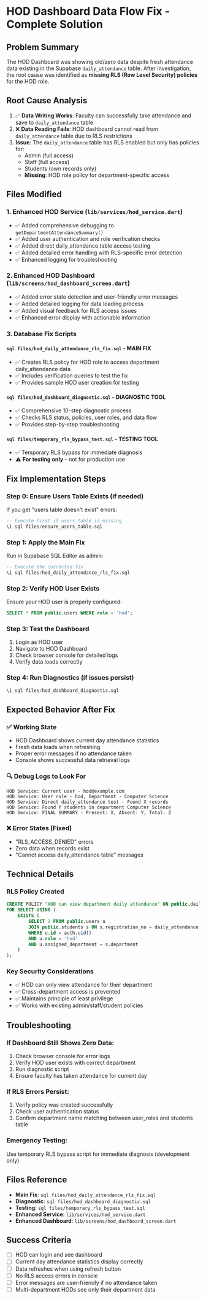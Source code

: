 # HOD Dashboard Data Flow Fix - Complete Solution

## Problem Summary
The HOD Dashboard was showing old/zero data despite fresh attendance data existing in the Supabase `daily_attendance` table. After investigation, the root cause was identified as **missing RLS (Row Level Security) policies** for the HOD role.

## Root Cause Analysis
1. ✅ **Data Writing Works**: Faculty can successfully take attendance and save to `daily_attendance` table
2. ❌ **Data Reading Fails**: HOD dashboard cannot read from `daily_attendance` table due to RLS restrictions
3. **Issue**: The `daily_attendance` table has RLS enabled but only has policies for:
   - Admin (full access)
   - Staff (full access) 
   - Students (own records only)
   - **Missing**: HOD role policy for department-specific access

## Files Modified

### 1. Enhanced HOD Service (`lib/services/hod_service.dart`)
- ✅ Added comprehensive debugging to `getDepartmentAttendanceSummary()`
- ✅ Added user authentication and role verification checks
- ✅ Added direct daily_attendance table access testing
- ✅ Added detailed error handling with RLS-specific error detection
- ✅ Enhanced logging for troubleshooting

### 2. Enhanced HOD Dashboard (`lib/screens/hod_dashboard_screen.dart`)
- ✅ Added error state detection and user-friendly error messages
- ✅ Added detailed logging for data loading process
- ✅ Added visual feedback for RLS access issues
- ✅ Enhanced error display with actionable information

### 3. Database Fix Scripts

#### `sql files/hod_daily_attendance_rls_fix.sql` - **MAIN FIX**
- ✅ Creates RLS policy for HOD role to access department daily_attendance data
- ✅ Includes verification queries to test the fix
- ✅ Provides sample HOD user creation for testing

#### `sql files/hod_dashboard_diagnostic.sql` - **DIAGNOSTIC TOOL**
- ✅ Comprehensive 10-step diagnostic process
- ✅ Checks RLS status, policies, user roles, and data flow
- ✅ Provides step-by-step troubleshooting

#### `sql files/temporary_rls_bypass_test.sql` - **TESTING TOOL**
- ✅ Temporary RLS bypass for immediate diagnosis
- ⚠️ **For testing only** - not for production use

## Fix Implementation Steps

### Step 0: Ensure Users Table Exists (if needed)
If you get "users table doesn't exist" errors:
```sql
-- Execute first if users table is missing
\i sql files/ensure_users_table.sql
```

### Step 1: Apply the Main Fix
Run in Supabase SQL Editor as admin:
```sql
-- Execute the corrected fix
\i sql files/hod_daily_attendance_rls_fix.sql
```

### Step 2: Verify HOD User Exists
Ensure your HOD user is properly configured:
```sql
SELECT * FROM public.users WHERE role = 'hod';
```

### Step 3: Test the Dashboard
1. Login as HOD user
2. Navigate to HOD Dashboard
3. Check browser console for detailed logs
4. Verify data loads correctly

### Step 4: Run Diagnostics (if issues persist)
```sql
\i sql files/hod_dashboard_diagnostic.sql
```

## Expected Behavior After Fix

### ✅ **Working State**
- HOD Dashboard shows current day attendance statistics
- Fresh data loads when refreshing
- Proper error messages if no attendance taken
- Console shows successful data retrieval logs

### 🔍 **Debug Logs to Look For**
```
HOD Service: Current user - hod@example.com
HOD Service: User role - hod, Department - Computer Science
HOD Service: Direct daily_attendance test - Found X records
HOD Service: Found Y students in department Computer Science
HOD Service: FINAL SUMMARY - Present: X, Absent: Y, Total: Z
```

### ❌ **Error States (Fixed)**
- "RLS_ACCESS_DENIED" errors
- Zero data when records exist
- "Cannot access daily_attendance table" messages

## Technical Details

### RLS Policy Created
```sql
CREATE POLICY "HOD can view department daily attendance" ON public.daily_attendance
FOR SELECT USING (
    EXISTS (
        SELECT 1 FROM public.users u
        JOIN public.students s ON s.registration_no = daily_attendance.registration_no
        WHERE u.id = auth.uid() 
        AND u.role = 'hod'
        AND u.assigned_department = s.department
    )
);
```

### Key Security Considerations
- ✅ HOD can only view attendance for their department
- ✅ Cross-department access is prevented
- ✅ Maintains principle of least privilege
- ✅ Works with existing admin/staff/student policies

## Troubleshooting

### If Dashboard Still Shows Zero Data:
1. Check browser console for error logs
2. Verify HOD user exists with correct department
3. Run diagnostic script
4. Ensure faculty has taken attendance for current day

### If RLS Errors Persist:
1. Verify policy was created successfully
2. Check user authentication status
3. Confirm department name matching between user_roles and students table

### Emergency Testing:
Use temporary RLS bypass script for immediate diagnosis (development only)

## Files Reference
- **Main Fix**: `sql files/hod_daily_attendance_rls_fix.sql`
- **Diagnostic**: `sql files/hod_dashboard_diagnostic.sql`
- **Testing**: `sql files/temporary_rls_bypass_test.sql`
- **Enhanced Service**: `lib/services/hod_service.dart`
- **Enhanced Dashboard**: `lib/screens/hod_dashboard_screen.dart`

## Success Criteria
- [ ] HOD can login and see dashboard
- [ ] Current day attendance statistics display correctly
- [ ] Data refreshes when using refresh button
- [ ] No RLS access errors in console
- [ ] Error messages are user-friendly if no attendance taken
- [ ] Multi-department HODs see only their department data
